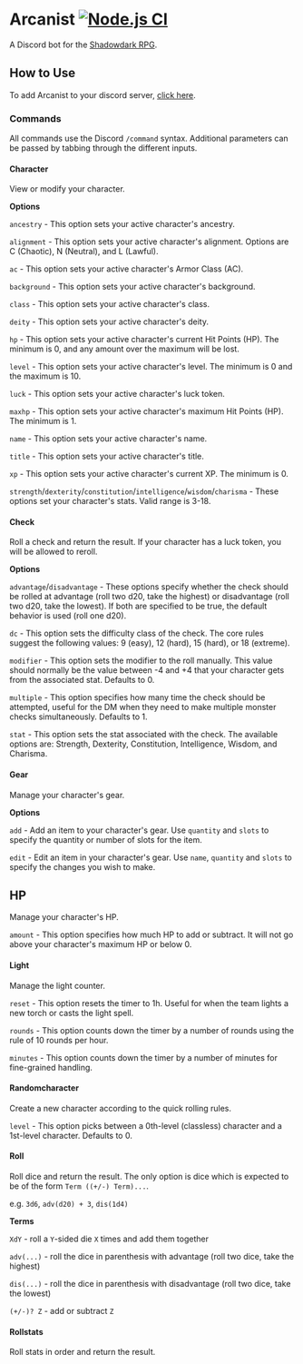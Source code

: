 # Arcanist [![Node.js CI](https://github.com/kbsletten/Arcanist/actions/workflows/node.js.yml/badge.svg)](https://github.com/kbsletten/Arcanist/actions/workflows/node.js.yml)

A Discord bot for the [Shadowdark RPG](https://www.thearcanelibrary.com/pages/shadowdark).

## How to Use

To add Arcanist to your discord server, [click here](https://discord.com/api/oauth2/authorize?client_id=1121532418738901113&permissions=277025392640&scope=bot).

### Commands

All commands use the Discord `/command` syntax. Additional parameters can be passed by tabbing through the different inputs.

#### Character

View or modify your character.

__Options__

`ancestry` - This option sets your active character's ancestry.

`alignment` - This option sets your active character's alignment. Options are C (Chaotic), N (Neutral), and L (Lawful).

`ac` - This option sets your active character's Armor Class (AC).

`background` - This option sets your active character's background.

`class` - This option sets your active character's class.

`deity` - This option sets your active character's deity.

`hp` - This option sets your active character's current Hit Points (HP). The minimum is 0, and any amount over the maximum will be lost.

`level` - This option sets your active character's level. The minimum is 0 and the maximum is 10.

`luck` - This option sets your active character's luck token.

`maxhp` - This option sets your active character's maximum Hit Points (HP). The minimum is 1.

`name` - This option sets your active character's name.

`title` - This option sets your active character's title.

`xp` - This option sets your active character's current XP. The minimum is 0.

`strength`/`dexterity`/`constitution`/`intelligence`/`wisdom`/`charisma` - These options set your character's stats. Valid range is 3-18.

#### Check

Roll a check and return the result. If your character has a luck token, you will be allowed to reroll.

__Options__

`advantage`/`disadvantage` - These options specify whether the check should be rolled at advantage (roll two d20, take the highest) or disadvantage (roll two d20, take the lowest). If both are specified to be true, the default behavior is used (roll one d20).

`dc` - This option sets the difficulty class of the check. The core rules suggest the following values: 9 (easy), 12 (hard), 15 (hard), or 18 (extreme).

`modifier` - This option sets the modifier to the roll manually. This value should normally be the value between -4 and +4 that your character gets from the associated stat. Defaults to 0.

`multiple` - This option specifies how many time the check should be attempted, useful for the DM when they need to make multiple monster checks simultaneously. Defaults to 1.

`stat` - This option sets the stat associated with the check. The available options are: Strength, Dexterity, Constitution, Intelligence, Wisdom, and Charisma.

#### Gear

Manage your character's gear.

__Options__

`add` - Add an item to your character's gear. Use `quantity` and `slots` to specify the quantity or number of slots for the item.

`edit` - Edit an item in your character's gear. Use `name`, `quantity` and `slots` to specify the changes you wish to make.

## HP

Manage your character's HP.

`amount` - This option specifies how much HP to add or subtract. It will not go above your character's maximum HP or below 0.

#### Light

Manage the light counter.

`reset` - This option resets the timer to 1h. Useful for when the team lights a new torch or casts the light spell.

`rounds` - This option counts down the timer by a number of rounds using the rule of 10 rounds per hour.

`minutes` - This option counts down the timer by a number of minutes for fine-grained handling.

#### Randomcharacter

Create a new character according to the quick rolling rules.

`level` - This option picks between a 0th-level (classless) character and a 1st-level character. Defaults to 0.

#### Roll

Roll dice and return the result. The only option is dice which is expected to be of the form `Term ((+/-) Term)...`.

e.g. `3d6`, `adv(d20) + 3`, `dis(1d4)`

__Terms__

`XdY` - roll a `Y`-sided die `X` times and add them together

`adv(...)` - roll the dice in parenthesis with advantage (roll two dice, take the highest)

`dis(...)` - roll the dice in parenthesis with disadvantage (roll two dice, take the lowest)

`(+/-)? Z` - add or subtract `Z`

#### Rollstats

Roll stats in order and return the result.
